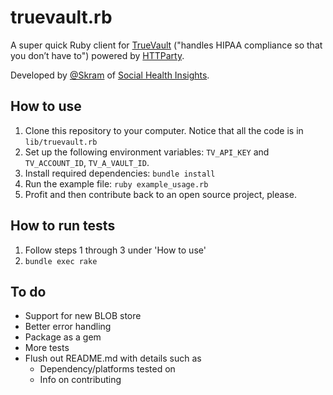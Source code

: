 truevault.rb
============

A super quick Ruby client for [TrueVault](http://truevault.com) ("handles HIPAA compliance so that you don’t have to") powered by [HTTParty](https://github.com/jnunemaker/httparty).

Developed by [@Skram](http://twitter.com/skram) of [Social Health Insights](http://socialhealthinsights.com).

How to use
----------
1. Clone this repository to your computer. Notice that all the code is in `lib/truevault.rb`
2. Set up the following environment variables: `TV_API_KEY` and `TV_ACCOUNT_ID`, `TV_A_VAULT_ID`. 
3. Install required dependencies: `bundle install`
4. Run the example file: `ruby example_usage.rb`
5. Profit and then contribute back to an open source project, please.

How to run tests
----------------
1. Follow steps 1 through 3 under 'How to use'
2. `bundle exec rake`

To do
-----
* Support for new BLOB store
* Better error handling
* Package as a gem
* More tests
* Flush out README.md with details such as
	* Dependency/platforms tested on
	* Info on contributing